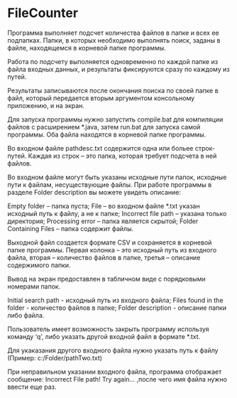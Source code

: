 FileCounter
===========
Программа выполняет подсчет количества файлов в папке и всех ее подпапках. Папки, в которых необходимо выполнять поиск, заданы в файле, находящемся в корневой папке программы.

Работа по подсчету выполняется одновременно по каждой папке из файла входных данных, и результаты фиксируются сразу по каждому из путей. 

Результаты записываются после окончания поиска по своей папке в файл, который передается вторым аргументом консольному приложению, и на экран.
 
Для запуска программы нужно запустить compile.bat для компиляции файлов с расширением *.java, затем run.bat для запуска самой программы. Оба файла находятся в корневой папке программы.

Во входном файле pathdesc.txt содержится одна или больее строк-путей. Каждая из строк – это папка, которая требует подсчета в ней файлов. 

Во входном файле могут быть указаны исходные пути папок, исходные пути к файлам, несуществующие файлы. При работе программы в разделе Folder description вы можете увидеть описание:

Empty folder – папка пуста;
File – во входном файле *.txt указан исходный путь к файлу, а не к папке;
Incorrect file path – указана только директория;
Processing error – папка является скрытой;
Folder Containing Files – папка содержит файлы.

Выходной файл создается формате CSV и сохраняется в корневой папке программы. Первая колонка – это исходный путь из входного файла, вторая – количество файлов в папке, третья – описание содержимого папки.

Вывод на экран предоставлен в табличном виде с порядковыми номерами папок. 

Initial search path - исходный путь из входного файла;
Files found in the folder - количество файлов в папке;
Folder description - описание папки либо файла.

Пользователь имеет возможность закрыть программу используя команду ‘q’, либо указать другой входной файл в формате *.txt.

Для укаказания другого входного файла нужно указать путь к файлу (Пример: c:/Folder/pathTwo.txt)

При неправильном указании входного файла, программа отображает сообщение:
Incorrect File path! Try again…
 ,после чего имя файла нужно ввести еще раз.


